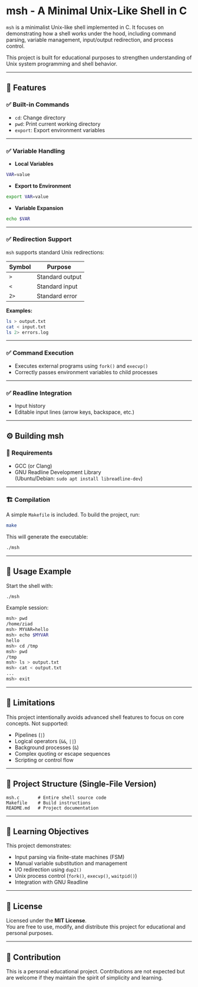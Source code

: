 # msh - A Minimal Unix-Like Shell in C

`msh` is a minimalist Unix-like shell implemented in C. It focuses on demonstrating how a shell works under the hood, including command parsing, variable management, input/output redirection, and process control.

This project is built for educational purposes to strengthen understanding of Unix system programming and shell behavior.

---

## 💑 Features

### ✅ Built-in Commands
- `cd`: Change directory  
- `pwd`: Print current working directory  
- `export`: Export environment variables  

---

### ✅ Variable Handling
- **Local Variables**  
```bash
VAR=value
```

- **Export to Environment**  
```bash
export VAR=value
```

- **Variable Expansion**  
```bash
echo $VAR
```

---

### ✅ Redirection Support
`msh` supports standard Unix redirections:

| Symbol | Purpose         |
|--------|-----------------|
| `>`    | Standard output |
| `<`    | Standard input  |
| `2>`   | Standard error  |

**Examples:**
```bash
ls > output.txt
cat < input.txt
ls 2> errors.log
```

---

### ✅ Command Execution
- Executes external programs using `fork()` and `execvp()`
- Correctly passes environment variables to child processes

---

### ✅ Readline Integration
- Input history
- Editable input lines (arrow keys, backspace, etc.)

---

## ⚙️ Building msh

### 🔧 Requirements
- GCC (or Clang)
- GNU Readline Development Library  
  (Ubuntu/Debian: `sudo apt install libreadline-dev`)

---

### 🏗️ Compilation
A simple `Makefile` is included. To build the project, run:

```bash
make
```

This will generate the executable:
```bash
./msh
```

---

## 🚀 Usage Example
Start the shell with:
```bash
./msh
```

Example session:
```bash
msh> pwd
/home/ziad
msh> MYVAR=hello
msh> echo $MYVAR
hello
msh> cd /tmp
msh> pwd
/tmp
msh> ls > output.txt
msh> cat < output.txt
...
msh> exit
```

---

## 🛑 Limitations
This project intentionally avoids advanced shell features to focus on core concepts. Not supported:
- Pipelines (`|`)
- Logical operators (`&&`, `||`)
- Background processes (`&`)
- Complex quoting or escape sequences
- Scripting or control flow

---

## 📂 Project Structure (Single-File Version)
```text
msh.c       # Entire shell source code
Makefile    # Build instructions
README.md   # Project documentation
```

---

## 🎯 Learning Objectives
This project demonstrates:
- Input parsing via finite-state machines (FSM)
- Manual variable substitution and management
- I/O redirection using `dup2()`
- Unix process control (`fork()`, `execvp()`, `waitpid()`)
- Integration with GNU Readline

---

## 📜 License
Licensed under the **MIT License**.  
You are free to use, modify, and distribute this project for educational and personal purposes.

---

## 🤝 Contribution
This is a personal educational project. Contributions are not expected but are welcome if they maintain the spirit of simplicity and learning.


